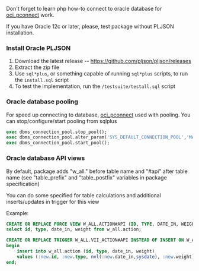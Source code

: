 Don't forget to learn php how-to connect to oracle database for [oci_pconnect](http://php.net/manual/ru/function.oci-pconnect.php) work.

If you have Oracle 12c or later, please, test package without PLJSON installation.

### Install Oracle PLJSON
1.  Download the latest release -- https://github.com/pljson/pljson/releases
2.  Extract the zip file
3.  Use `sql*plus`, or something capable of running `sql*plus` scripts, to
    run the `install.sql` script
4.  To test the implementation, run the `/testsuite/testall.sql` script

### Oracle database pooling
For speed up connecting to database, [oci_pconnect](http://php.net/manual/ru/function.oci-pconnect.php) used with pooling. You can stop/configure/start pooling from sqlplus
```sql
exec dbms_connection_pool.stop_pool();
exec dbms_connection_pool.alter_param('SYS_DEFAULT_CONNECTION_POOL','MAX_LIFETIME_SESSION','21600');
exec dbms_connection_pool.start_pool();
```

### Oracle database API views

By default, package adds "w_all." before table name and "#api" after table name
(see "table_prefix" and "table_postfix" variables in package specification)

You can do some specified for table calculations and additional inserts/updates in trigger for this view

Example:
```sql
CREATE OR REPLACE FORCE VIEW W_ALL.ACTION#API (ID, TYPE, DATE_IN, WEIGHT) AS
select id, type, date_in, weight from w_all.action;

CREATE OR REPLACE TRIGGER W_ALL.VII_ACTION#API INSTEAD OF INSERT ON W_ALL.ACTION#API FOR EACH ROW
begin
    insert into w_all.action (id, type, date_in, weight)
    values (:new.id, :new.type, nvl(:new.date_in,sysdate), :new.weight);
end;
```
